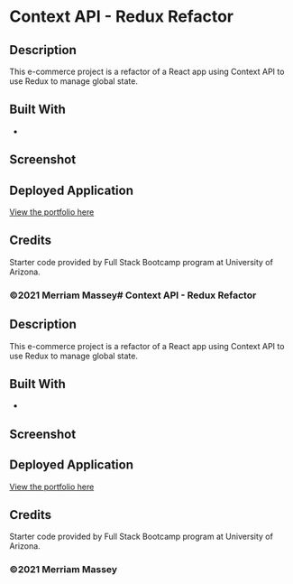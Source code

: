 # Context API - Redux Refactor

## Description

This e-commerce project is a refactor of a React app using Context API to use Redux to manage global state.

## Built With

-

## Screenshot

## Deployed Application

[View the portfolio here](https://merriammassey.github.io/portfolio/)

## Credits

Starter code provided by Full Stack Bootcamp program at University of Arizona.

### ©️2021 Merriam Massey# Context API - Redux Refactor

## Description

This e-commerce project is a refactor of a React app using Context API to use Redux to manage global state.

## Built With

-

## Screenshot

## Deployed Application

[View the portfolio here](https://merriammassey.github.io/portfolio/)

## Credits

Starter code provided by Full Stack Bootcamp program at University of Arizona.

### ©️2021 Merriam Massey
